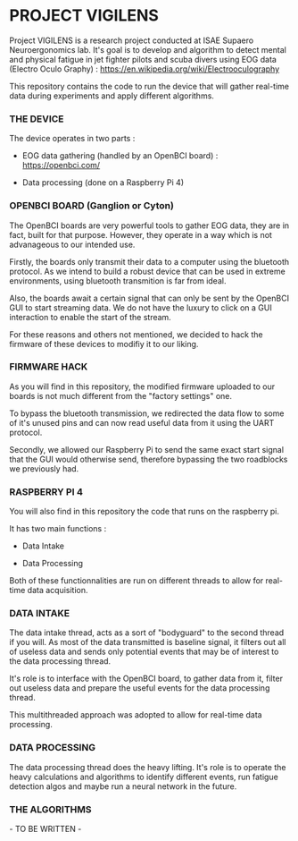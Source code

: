 <h1>PROJECT VIGILENS</h1>

Project VIGILENS is a research project conducted at ISAE Supaero Neuroergonomics lab. It's goal is to develop and algorithm to detect mental and physical fatigue in jet fighter pilots and scuba divers using EOG data (Electro Oculo Graphy) : https://en.wikipedia.org/wiki/Electrooculography

This repository contains the code to run the device that will gather real-time data during experiments and apply different algorithms.





<h3>THE DEVICE</h3>

The device operates in two parts : 

- EOG data gathering (handled by an OpenBCI board) : https://openbci.com/

- Data processing (done on a Raspberry Pi 4)



<h3>OPENBCI BOARD (Ganglion or Cyton)</h3>

The OpenBCI boards are very powerful tools to gather EOG data, they are in fact, built for that purpose. However, they operate in a way which is not advanageous to our intended use.

Firstly, the boards only transmit their data to a computer using the bluetooth protocol. As we intend to build a robust device that can be used in extreme environments, using bluetooth transmition is far from ideal.

Also, the boards await a certain signal that can only be sent by the OpenBCI GUI to start streaming data. We do not have the luxury to click on a GUI interaction to enable the start of the stream.

For these reasons and others not mentioned, we decided to hack the firmware of these devices to modifiy it to our liking.



<h3>FIRMWARE HACK</h3>

As you will find in this repository, the modified firmware uploaded to our boards is not much different from the "factory settings" one. 

To bypass the bluetooth transmission, we redirected the data flow to some of it's unused pins and can now read useful data from it using the UART protocol.

Secondly, we allowed our Raspberry Pi to send the same exact start signal that the GUI would otherwise send, therefore bypassing the two roadblocks we previously had.



<h3>RASPBERRY PI 4</h3>

You will also find in this repository the code that runs on the raspberry pi. 

It has two main functions : 

- Data Intake

- Data Processing

Both of these functionnalities are run on different threads to allow for real-time data acquisition.



<h3>DATA INTAKE</h3>

The data intake thread, acts as a sort of "bodyguard" to the second thread if you will. As most of the data transmitted is baseline signal, it filters out all of useless data and sends only potential events that may be of interest to the data processing thread.

It's role is to interface with the OpenBCI board, to gather data from it, filter out useless data and prepare the useful events for the data processing thread.

This multithreaded approach was adopted to allow for real-time data processing. 

<h3>DATA PROCESSING</h3>

The data processing thread does the heavy lifting. It's role is to operate the heavy calculations and algorithms to identify different events, run fatigue detection algos and maybe run a neural network in the future. 

<h3>THE ALGORITHMS</h3>

\- TO BE WRITTEN -


